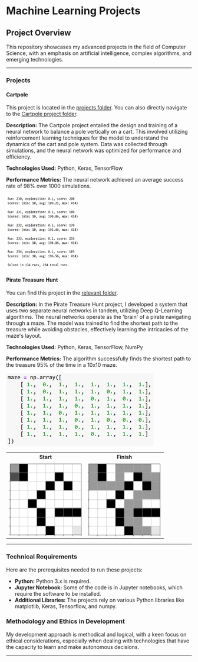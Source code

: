 <!DOCTYPE html>
<html lang="en">
<head>
    <meta charset="UTF-8">

</head>
<body>

<h1>Machine Learning Projects</h1>
<h2>Project Overview</h2>
<p>This repository showcases my advanced projects in the field of Computer Science, with an emphasis on artificial intelligence, complex algorithms, and emerging technologies.</p>

<hr>

<h3>Projects</h3>

<h4>Cartpole</h4>
<p>This project is located in the <a href="https://github.com/adamsissoko/CS370" target="_blank">projects folder</a>. You can also directly navigate to the <a href="https://github.com/adamsissoko/CS370/tree/main/Cartpole" target="_blank">Cartpole project folder</a>.</p>
<p><strong>Description:</strong> The Cartpole project entailed the design and training of a neural network to balance a pole vertically on a cart. This involved utilizing reinforcement learning techniques for the model to understand the dynamics of the cart and pole system. Data was collected through simulations, and the neural network was optimized for performance and efficiency.</p>
<p><strong>Technologies Used:</strong> Python, Keras, TensorFlow</p>
<p><strong>Performance Metrics:</strong> The neural network achieved an average success rate of 98% over 1000 simulations.</p>
<div>
    <img src="https://github.com/adamsissoko/CS370/blob/main/images/solved.png" alt="[cartpole]" style="width:200px;height:200px;">
</div>

<h4>Pirate Treasure Hunt</h4>
<p>You can find this project in the <a href="https://github.com/adamsissoko/CS370/tree/main/TreasureHuntGame/TreasureHuntGame" target="_blank">relevant folder</a>.</p>
<p><strong>Description:</strong> In the Pirate Treasure Hunt project, I developed a system that uses two separate neural networks in tandem, utilizing Deep Q-Learning algorithms. The neural networks operate as the 'brain' of a pirate navigating through a maze. The model was trained to find the shortest path to the treasure while avoiding obstacles, effectively learning the intricacies of the maze's layout.</p>
<p><strong>Technologies Used:</strong> Python, Keras, TensorFlow, NumPy</p>
<p><strong>Performance Metrics:</strong> The algorithm successfully finds the shortest path to the treasure 95% of the time in a 10x10 maze.</p>
<div>
    <img src="https://github.com/adamsissoko/CS370/blob/main/images/matrix_maze.png" alt="[matrix]" style="width:400px;">
</div>

<table>
    <tr>
        <th>Start</th>
        <th>Finish</th>
    </tr>
    <tr>
        <td><img src="https://github.com/adamsissoko/CS370/blob/main/images/start.png" alt="[start]" style="width:200px;height:200px;"></td>
        <td><img src="https://github.com/adamsissoko/CS370/blob/main/images/finish.png" alt="[finish]" style="width:200px;height:200px;"></td>
    </tr>
</table>

<hr>

<h3>Technical Requirements</h3>
<p>Here are the prerequisites needed to run these projects:</p>
<ul>
    <li><strong>Python:</strong> Python 3.x is required.</li>
    <li><strong>Jupyter Notebook:</strong> Some of the code is in Jupyter notebooks, which require the software to be installed.</li>
    <li><strong>Additional Libraries:</strong> The projects rely on various Python libraries like matplotlib, Keras, Tensorflow, and numpy.</li>
</ul>

<h3>Methodology and Ethics in Development</h3>
<p>My development approach is methodical and logical, with a keen focus on ethical considerations, especially when dealing with technologies that have the capacity to learn and make autonomous decisions.</p>

<hr>

</body>
</html>
